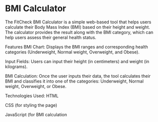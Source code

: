 # BMI Calculator
The FitCheck BMI Calculator is a simple web-based tool that helps users calculate their Body Mass Index (BMI) based on their height and weight. The calculator provides the result along with the BMI category, which can help users assess their general health status.

Features
BMI Chart: Displays the BMI ranges and corresponding health categories (Underweight, Normal weight, Overweight, and Obese).

Input Fields: Users can input their height (in centimeters) and weight (in kilograms).

BMI Calculation: Once the user inputs their data, the tool calculates their BMI and classifies it into one of the categories: Underweight, Normal weight, Overweight, or Obese.

Technologies Used:
HTML

CSS (for styling the page)

JavaScript (for BMI calculation
